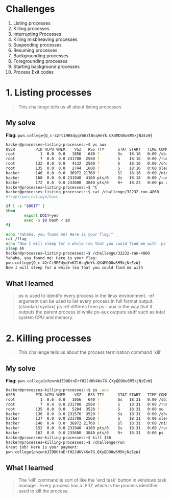 # Challenges
1. Listing processes
2. Killing processes
3. Interrupting Processes
4. Killing misbheaving processes
5. Suspending processes
6. Resuming processes
7. Backgrounding processes
8. Foregrounding processes
9. Starting background processes
10. Process Exit codes
   
# 1. Listing processes
> This challenge tells us all about listing processes 

## My solve
**Flag:** `pwn.college{Q_c-42rCi9REdyqYnKZl0cq9eYk.QX4MDO0wSM5kjNzEzW} `
```bash
hacker@processes~listing-processes:~$ ps aux
USER         PID %CPU %MEM    VSZ   RSS TTY      STAT START   TIME COMMAND
root           1  0.0  0.0   1056   640 ?        Ss   18:16   0:00 /sbin/docker-init -- /nix/var/nix/profiles/dojo-workspace/bin/dojo-init /run/d
root           7  0.0  0.0 231708  2560 ?        S    18:16   0:00 /run/dojo/bin/sleep 6h
root         132  0.0  0.0   4132  2560 ?        S    18:16   0:00 /challenge/32232-run-4860
root         135  0.0  0.0   2744  1600 ?        S    18:16   0:00 sleep 6h
hacker       146  0.0  0.0  36972 21760 ?        Sl   18:16   0:00 /nix/store/g0q8n7xfjp7znj41hcgrq893a9m0i474-ttyd-1.7.7/bin/ttyd --port 7681 --
hacker       160  0.0  0.0 231940  4160 pts/0    Ss   18:18   0:00 /run/dojo/bin/bash --login
hacker       172  0.0  0.0 233600  3840 pts/0    R+   18:23   0:00 ps aux
hacker@processes~listing-processes:~$ ^C
hacker@processes~listing-processes:~$ cat /challenge/32232-run-4860
#!/opt/pwn.college/bash

if [ -z "$DOIT" ]
then
        export DOIT=yes
        exec -a $0 bash < $0
fi

echo "Yahaha, you found me! Here is your flag:"
cat /flag
echo "Now I will sleep for a while (so that you could find me with 'ps')."
sleep 6h
hacker@processes~listing-processes:~$ /challenge/32232-run-4860
Yahaha, you found me! Here is your flag:
pwn.college{Q_c-42rCi9REdyqYnKZl0cq9eYk.QX4MDO0wSM5kjNzEzW}
Now I will sleep for a while (so that you could find me with
```

## What I learned 
> ps is used to identify every process in the linux environment.
> -ef argument can be used to list every process in full format output. (standard syntax)
> ps -ef differes from ps - aux in the way that it outputs the parent process id while ps-aux outputs stuff such as total system CPU and memory.

# 2. Killing processes
> This challenge tells us about the process termination command  'kill'

## My solve
**Flag:** `pwn.college{ohzwnbJZ9UOtnErfH2JdUV4Ko7G.QXyQDO0wSM5kjNzEzW}`
```bash
hacker@processes~killing-processes:~$ ps -aux
USER         PID %CPU %MEM    VSZ   RSS TTY      STAT START   TIME COMMAND
root           1  0.6  0.0   1056   640 ?        Ss   18:31   0:00 /sbin/docker-init -- /nix/var/nix/profiles/dojo-workspace/bin/dojo-init /run/d
root           7  0.4  0.0 231708  2560 ?        S    18:31   0:00 /run/dojo/bin/sleep 6h
root         135  0.0  0.0   5204  3520 ?        S    18:31   0:00 su -c /challenge/.launcher hacker
hacker       136  0.0  0.0 231576  3520 ?        Ss   18:31   0:00 /challenge/dont_run
hacker       137  0.0  0.0 231708  2560 ?        S    18:31   0:00 sleep 6h
hacker       148  0.4  0.0  36972 21760 ?        Sl   18:31   0:00 /nix/store/g0q8n7xfjp7znj41hcgrq893a9m0i474-ttyd-1.7.7/bin/ttyd --port 7681 --
hacker       152  0.0  0.0 231940  4160 pts/0    Ss   18:31   0:00 /run/dojo/bin/bash --login
hacker       162  0.0  0.0 233600  3840 pts/0    R+   18:31   0:00 ps -aux
hacker@processes~killing-processes:~$ kill 136
hacker@processes~killing-processes:~$ /challenge/run
Great job! Here is your payment:
pwn.college{ohzwnbJZ9UOtnErfH2JdUV4Ko7G.QXyQDO0wSM5kjNzEzW}
```

## What I learned 
> The 'kill' command is sort of like the 'end task' button in windows task manager. Every process has a 'PID' which is the process identifier used to kill the process.
